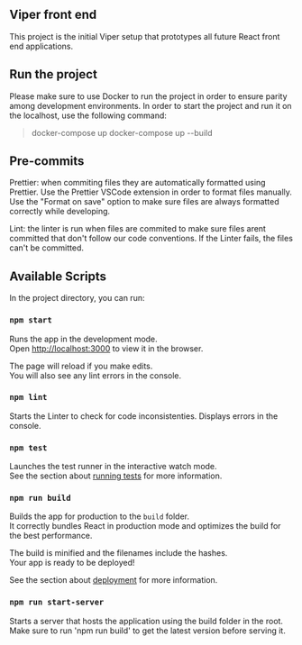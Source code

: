 ## Viper front end

This project is the initial Viper setup that prototypes all future React front end applications.

## Run the project

Please make sure to use Docker to run the project in order to ensure parity among development environments.
In order to start the project and run it on the localhost, use the following command:

> docker-compose up
> docker-compose up --build

## Pre-commits

Prettier: when commiting files they are automatically formatted using Prettier. Use the Prettier VSCode extension in order to format files
manually. Use the "Format on save" option to make sure files are always formatted correctly while developing.

Lint: the linter is run when files are commited to make sure files arent committed that don't follow our code conventions.
If the Linter fails, the files can't be committed.

## Available Scripts

In the project directory, you can run:

### `npm start`

Runs the app in the development mode.<br>
Open [http://localhost:3000](http://localhost:3000) to view it in the browser.

The page will reload if you make edits.<br>
You will also see any lint errors in the console.

### `npm lint`

Starts the Linter to check for code inconsistenties. Displays errors in the console.

### `npm test`

Launches the test runner in the interactive watch mode.<br>
See the section about [running tests](https://facebook.github.io/create-react-app/docs/running-tests) for more information.

### `npm run build`

Builds the app for production to the `build` folder.<br>
It correctly bundles React in production mode and optimizes the build for the best performance.

The build is minified and the filenames include the hashes.<br>
Your app is ready to be deployed!

See the section about [deployment](https://facebook.github.io/create-react-app/docs/deployment) for more information.

### `npm run start-server`

Starts a server that hosts the application using the build folder in the root. Make sure to run 'npm run build' to get the latest
version before serving it.
